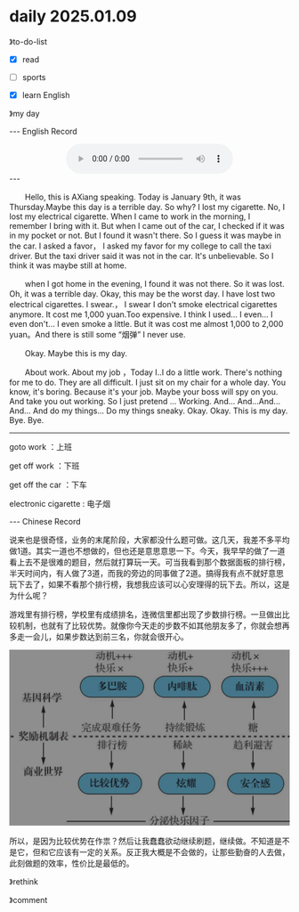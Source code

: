 # daily 2025.01.09



》to-do-list

- [x] read
- [ ] sports
- [x] learn English





》my day



--- English Record

<div style="display: flex; justify-content: center; align-items: center;  margin: 0;">
    <audio controls style="outline: none;">
        <source src="./asset/20250109.m4a" type="audio/mpeg">
        Your browser does not support the audio element.
    </audio>
</div>
---

　　Hello, this is AXiang speaking. Today is January 9th, it was Thursday.Maybe this day is a terrible day. So why? I lost my cigarette. No, I lost my electrical cigarette. When I came to work in the morning, I remember I bring with it. But when I came out of the car, I checked if it was in my pocket or not. But I found it wasn't there. So I guess it was maybe in the car. I asked a favor， I asked my favor for my college to call the taxi driver. But the taxi driver said it was not in the car. It's unbelievable. So I think it was maybe still at home.

　　when I got home in the evening, I found it was not there. So it was lost. Oh, it was a terrible day. Okay, this may be the worst day. I have lost two electrical cigarettes. I swear.， I swear I don't smoke electrical cigarettes anymore. It cost me 1,000 yuan.Too expensive. I think I used... I even... I even don't... I even smoke a little. But it was cost me almost 1,000 to 2,000 yuan。And there is still some “烟弹”  I never use. 

　　Okay. Maybe this is my day.

　　About work. About my job ，Today I..I do a little work. There's nothing for me to do. They are all difficult. I just sit on my chair for a whole day. You know, it's boring. Because it's your job. Maybe your boss will spy on you. And take you out working. So I just pretend ... Working. And... And...And... And... And do my things... Do my things sneaky. Okay. Okay. This is my day. Bye. Bye.

---

goto work ：上班

get off work ：下班

get off the car ：下车

electronic cigarette : 电子烟



--- Chinese Record

说来也是很奇怪，业务的末尾阶段，大家都没什么题可做。这几天，我差不多平均做1道。其实一道也不想做的，但也还是意思意思一下。今天，我早早的做了一道看上去不是很难的题目，然后就打算玩一天。可当我看到那个数据面板的排行榜，半天时间内，有人做了3道，而我的旁边的同事做了2道。搞得我有点不就好意思玩下去了，如果不看那个排行榜，我想我应该可以心安理得的玩下去。所以，这是为什么呢？

游戏里有排行榜，学校里有成绩排名，连微信里都出现了步数排行榜。一旦做出比较机制，也就有了比较优势。就像你今天走的步数不如其他朋友多了，你就会想再多走一会儿，如果步数达到前三名，你就会很开心。

<img src="./img/image-20250109132851923.png" alt="image-20250109132851923" style="zoom:50%;" />

所以，是因为比较优势在作祟？然后让我蠢蠢欲动继续刷题，继续做。不知道是不是它，但和它应该有一定的关系。反正我大概是不会做的，让那些勤奋的人去做，此刻做题的效率，性价比是最低的。

》rethink





》comment

<div>
        <link rel="stylesheet" href="https://cdn.jsdelivr.net/npm/gitalk@1/dist/gitalk.css">
        <script src="https://cdn.jsdelivr.net/npm/gitalk@1/dist/gitalk.min.js"></script>
        <div id="gitalk-container"></div>
        <script type="text/javascript">
          var title = location.pathname.substr(0, 50);
          var gitalk = new Gitalk({
            clientID: 'Ov23lidaXQyTFfXqiRUe',
            clientSecret: '3d86cf80e14a18dd4541c1a50ef0806354f1cd0a',
            repo: '2025-year',
            owner: 'redqx',
            admin: ['redqx'],
            id: title,
            distractionFreeMode: false 
          });
          gitalk.render('gitalk-container');
        </script>
</div>

